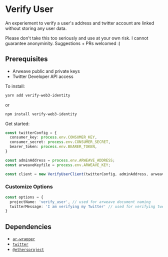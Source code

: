 # Verify User
An experiement to verify a user's address and twitter account are linked without storing any user data.

Please don't take this too seriously and use at your own risk. I cannot guarantee anonyminity. Suggestions + PRs welcomed :)

## Prerequisites
- Arweave public and private keys
- Twitter Developer API access

To install:
```bash
yarn add verify-web3-identity
```
or
```bash
npm install verify-web3-identity
```

Get started:
```ts
const twitterConfig = {
  consumer_key: process.env.CONSUMER_KEY,
  consumer_secret: process.env.CONSUMER_SECRET,
  bearer_token: process.env.BEARER_TOKEN,
}

const adminAddress = process.env.ARWEAVE_ADDRESS;
const arweaveKeyfile = process.env.ARWEAVE_KEY;

const client = new VerifyUserClient(twitterConfig, adminAddress, arweaveKeyfile);
```

### Customize Options
```ts
const options = {
  projectName: 'verify_user', // used for arweave document naming
  twitterMessage: 'I am verifying my Twitter' // used for verifying tweets
}
```

## Dependencies
- [`ar-wrapper`](https://github.com/verses-xyz/ar-wrapper)
- [`twitter`](https://github.com/desmondmorris/node-twitter)
- [`@ethersproject`](https://github.com/ethers-io/ethers.js)
